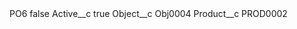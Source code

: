 <?xml version="1.0" encoding="UTF-8"?>
<CustomMetadata xmlns="http://soap.sforce.com/2006/04/metadata" xmlns:xsi="http://www.w3.org/2001/XMLSchema-instance" xmlns:xsd="http://www.w3.org/2001/XMLSchema">
    <label>PO6</label>
    <protected>false</protected>
    <values>
        <field>Active__c</field>
        <value xsi:type="xsd:boolean">true</value>
    </values>
    <values>
        <field>Object__c</field>
        <value xsi:type="xsd:string">Obj0004</value>
    </values>
    <values>
        <field>Product__c</field>
        <value xsi:type="xsd:string">PROD0002</value>
    </values>
</CustomMetadata>
